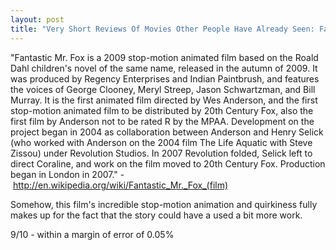 ```yaml
---
layout: post
title: "Very Short Reviews Of Movies Other People Have Already Seen: Fantastic Mr. Fox [2009]"
---
```


"Fantastic Mr. Fox is a 2009 stop-motion animated film based on the Roald Dahl children's novel of the same name, released in the autumn of 2009. It was produced by Regency Enterprises and Indian Paintbrush, and features the voices of George Clooney, Meryl Streep, Jason Schwartzman, and Bill Murray. It is the first animated film directed by Wes Anderson, and the first stop-motion animated film to be distributed by 20th Century Fox, also the first film by Anderson not to be rated R by the MPAA. Development on the project began in 2004 as collaboration between Anderson and Henry Selick (who worked with Anderson on the 2004 film The Life Aquatic with Steve Zissou) under Revolution Studios. In 2007 Revolution folded, Selick left to direct Coraline, and work on the film moved to 20th Century Fox. Production began in London in 2007." - http://en.wikipedia.org/wiki/Fantastic_Mr._Fox_(film)

Somehow, this film's incredible stop-motion animation and quirkiness fully makes up for the fact that the story could have a used a bit more work.

9/10 - within a margin of error of 0.05%
